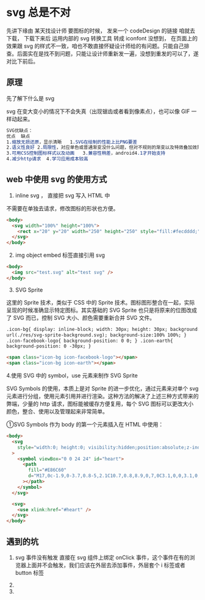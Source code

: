# svg 总是不对

先讲下缘由
某天找设计师 要图标的时候， 发来一个 codeDesign 的链接 咱就去下载， 下载下来后 运用内部的 svg 转换工具 转成 iconfont 没想到， 在页面上的效果跟 svg 的样式不一致，咱也不敢直接怀疑设计师给的有问题。只能自己排查。后面实在是找不到问题，只能让设计师重新发一遍，没想到重发的可以了，遂对比下前后。

## 原理

先了解下什么是 svg

svg 在变大变小的情况下不会失真（出现锯齿或者看到像素点），也可以像 GIF 一样动起来。

```css
SVG优缺点：
优点	缺点
1.缩放无损还原，显示清晰	1.SVG在绘制的性能上比PNG要差
2.语义性良好	2.局限性，对应单色或普通渐变没什么问题，但对不规则的渐变以及特效叠加效果显示不全
3.可用CSS控制图标样式以及动画	3.兼容性稍差，android4.1才开始支持
4.减少http请求	4.学习应用成本较高
```

## web 中使用 svg 的使用方式

1. inline svg ， 直接把 svg 写入 HTML 中

不需要在单独去请求，修改图标的形状也方便。

```html
<body>
  <svg width="100%" height="100%">
    <rect x="20" y="20" width="250" height="250" style="fill:#fecdddd;" />
  </svg>
</body>
```

2. img object embed 标签直接引用 svg

```html
<body>
  <img src="test.svg" alt="test svg" />
</body>
```

3. SVG Sprite

这里的 Sprite 技术，类似于 CSS 中的 Sprite 技术。图标图形整合在一起，实际呈现的时候准确显示特定图标。其实基础的 SVG Sprite 也只是将原来的位图改成了 SVG 而已，控制 SVG 大小、颜色需要重新合并 SVG 文件。

```html
.icon-bg{ display: inline-block; width: 30px; height: 30px; background:
url(./res/svg-sprite-background.svg); background-size:100% 100%; }
.icon-facebook-logo{ background-position: 0 0; } .icon-earth{
background-position: 0 -30px; }

<span class="icon-bg icon-facebook-logo"></span>
<span class="icon-bg icon-earth"></span>
```

4.使用 SVG 中的 symbol，use 元素来制作 SVG Sprite

SVG Symbols 的使用，本质上是对 Sprite 的进一步优化，通过<symbol>元素来对单个 svg 元素进行分组，使用<use>元素引用并进行渲染。这种方法的解决了上述三种方式带来的弊端，少量的 http 请求，图标能被缓存方便复用，每个 SVG 图标可以更改大小颜色，整合、使用以及管理起来非常简单。

①SVG Symbols 作为 body 的第一个元素插入在 HTML 中使用：

```html
<body>
  <svg
    style="width:0; height:0; visibility:hidden;position:absolute;z-index:-1"
  >
    <symbol viewBox="0 0 24 24" id="heart">
      <path
        fill="#E86C60"
        d="M17,0c-1.9,0-3.7,0.8-5,2.1C10.7,0.8,8.9,0,7,0C3.1,0,0,3.1,0,7c0,6.4,10.9,15.4,11.4,15.8 c0.2,0.2,0.4,0.2,0.6,0.2s0.4-0.1,0.6-0.2C13.1,22.4,24,13.4,24,7C24,3.1,20.9,0,17,0z"
      ></path>
    </symbol>
  </svg>

  <svg>
    <use xlink:href="#heart" />
  </svg>
</body>
```

## 遇到的坑

1. svg 事件没有触发
   直接在 svg 组件上绑定 onClick 事件，这个事件在有的浏览器上面并不会触发，我们应该在外层去添加事件，外层套个 i 标签或者 button 标签

2.

3.

